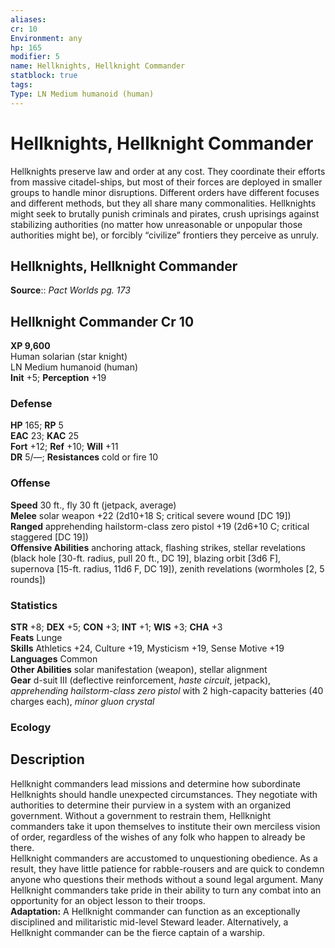 ```yaml
---
aliases: 
cr: 10
Environment: any
hp: 165
modifier: 5
name: Hellknights, Hellknight Commander
statblock: true
tags: 
Type: LN Medium humanoid (human)  
---
```


# Hellknights, Hellknight Commander

Hellknights preserve law and order at any cost. They coordinate their efforts from massive citadel-ships, but most of their forces are deployed in smaller groups to handle minor disruptions. Different orders have different focuses and different methods, but they all share many commonalities. Hellknights might seek to brutally punish criminals and pirates, crush uprisings against stabilizing authorities (no matter how unreasonable or unpopular those authorities might be), or forcibly “civilize” frontiers they perceive as unruly.

## Hellknights, Hellknight Commander

**Source**:: _Pact Worlds pg. 173_

## Hellknight Commander Cr 10

**XP 9,600**  
Human solarian (star knight)  
LN Medium humanoid (human)  
**Init** +5; **Perception** +19  

### Defense

**HP** 165; **RP** 5  
**EAC** 23; **KAC** 25  
**Fort** +12; **Ref** +10; **Will** +11  
**DR** 5/—; **Resistances** cold or fire 10  

### Offense

**Speed** 30 ft., fly 30 ft (jetpack, average)  
**Melee** solar weapon +22 (2d10+18 S; critical severe wound \[DC 19\])  
**Ranged** apprehending hailstorm-class zero pistol +19 (2d6+10 C; critical staggered \[DC 19\])  
**Offensive Abilities** anchoring attack, flashing strikes, stellar revelations (black hole \[30-ft. radius, pull 20 ft., DC 19\], blazing orbit \[3d6 F\], supernova \[15-ft. radius, 11d6 F, DC 19\]), zenith revelations (wormholes \[2, 5 rounds\])

### Statistics

**STR** +8; **DEX** +5; **CON** +3; **INT** +1; **WIS** +3; **CHA** +3  
**Feats** Lunge  
**Skills** Athletics +24, Culture +19, Mysticism +19, Sense Motive +19  
**Languages** Common  
**Other Abilities** solar manifestation (weapon), stellar alignment  
**Gear** d-suit III (deflective reinforcement, _haste circuit_, jetpack), _apprehending hailstorm-class zero pistol_ with 2 high-capacity batteries (40 charges each), _minor gluon crystal_

### Ecology

## Description

Hellknight commanders lead missions and determine how subordinate Hellknights should handle unexpected circumstances. They negotiate with authorities to determine their purview in a system with an organized government. Without a government to restrain them, Hellknight commanders take it upon themselves to institute their own merciless vision of order, regardless of the wishes of any folk who happen to already be there.  
Hellknight commanders are accustomed to unquestioning obedience. As a result, they have little patience for rabble-rousers and are quick to condemn anyone who questions their methods without a sound legal argument. Many Hellknight commanders take pride in their ability to turn any combat into an opportunity for an object lesson to their troops.  
**Adaptation:** A Hellknight commander can function as an exceptionally disciplined and militaristic mid-level Steward leader. Alternatively, a Hellknight commander can be the fierce captain of a warship.
